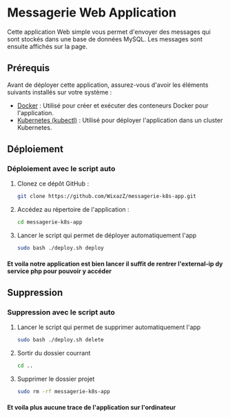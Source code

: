 # Messagerie Web Application

Cette application Web simple vous permet d'envoyer des messages qui sont stockés dans une base de données MySQL. Les messages sont ensuite affichés sur la page.

## Prérequis

Avant de déployer cette application, assurez-vous d'avoir les éléments suivants installés sur votre système :

- [Docker](https://www.docker.com/) : Utilisé pour créer et exécuter des conteneurs Docker pour l'application.
- [Kubernetes (kubectl)](https://kubernetes.io/docs/tasks/tools/) : Utilisé pour déployer l'application dans un cluster Kubernetes.

## Déploiement

### Déploiement avec le script auto

1. Clonez ce dépôt GitHub :

   ```bash
   git clone https://github.com/WixazZ/messagerie-k8s-app.git
   ```

2. Accédez au répertoire de l'application :

    ```bash
    cd messagerie-k8s-app
    ```

3. Lancer le script qui permet de déployer automatiquement l'app
    ```bash
    sudo bash ./deploy.sh deploy
    ```

#### Et voila notre application est bien lancer il suffit de rentrer l'external-ip dy service php pour pouvoir y accéder

## Suppression

### Suppression avec le script auto

1. Lancer le script qui permet de supprimer automatiquement l'app

    ```bash
    sudo bash ./deploy.sh delete
    ```

2. Sortir du dossier courrant

    ```bash
    cd ..
    ```
2. Supprimer le dossier projet

    ```bash
    sudo rm -rf messagerie-k8s-app
    ```
#### Et voila plus aucune trace de l'application sur l'ordinateur
